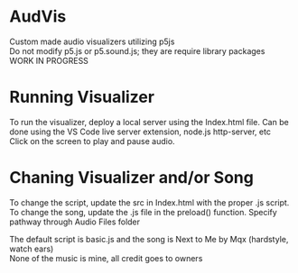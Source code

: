 # AudVis
Custom made audio visualizers utilizing p5js <br />
Do not modify p5.js or p5.sound.js; they are require library packages <br />
WORK IN PROGRESS

# Running Visualizer
To run the visualizer, deploy a local server using the Index.html file. Can be done using the VS Code live server extension, node.js http-server, etc
<br/>
Click on the screen to play and pause audio. <br/>

# Chaning Visualizer and/or Song
To change the script, update the src in Index.html with the proper .js script. <br />
To change the song, update the .js file in the preload() function. Specify pathway through Audio Files folder<br />

The default script is basic.js and the song is Next to Me by Mqx (hardstyle, watch ears) <br />
None of the music is mine, all credit goes to owners <br />
